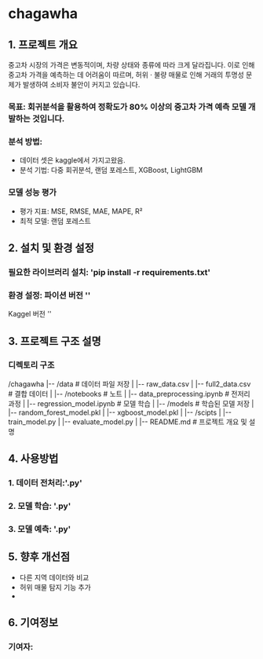 # chagawha
## 1. 프로젝트 개요
중고차 시장의 가격은 변동적이며, 차량 상태와 종류에 따라 크게 달라집니다. 이로 인해 중고차 가격을 예측하는 데 어려움이 따르며, 허위 · 불량 매물로 인해 거래의 투명성 문제가 발생하여 소비자 불안이 커지고 있습니다.
### 목표: 회귀분석을 활용하여 정확도가 80% 이상의 중고차 가격 예측 모델 개발하는 것입니다.
### 분석 방법:
- 데이터 셋은 kaggle에서 가지고왔음.
- 분석 기법: 다중 회귀분석, 랜덤 포레스트, XGBoost, LightGBM
### 모델 성능 평가
- 평가 지표: MSE, RMSE, MAE, MAPE, R²
- 최적 모델: 랜덤 포레스트
  
## 2. 설치 및 환경 설정
### 필요한 라이브러리 설치: 'pip install -r requirements.txt'
### 환경 설정: 파이션 버전 ''
Kaggel 버전 ''
## 3. 프로젝트 구조 설명
### 디렉토리 구조
/chagawha
|-- /data                # 데이터 파일 저장
|  |-- raw_data.csv
|  |-- full2_data.csv    # 결합 데이터
|
|-- /notebooks           # 노트
|  |-- data_preprocessing.ipynb    # 전저리 과정
|  |-- regression_model.ipynb    # 모델 학습
|
|-- /models              # 학습된 모델 저장
|  |-- random_forest_model.pkl
|  |-- xgboost_model.pkl
|
|-- /scipts
|  |-- train_model.py
|  |-- evaluate_model.py
|
|-- README.md            # 프로젝트 개요 및 설명

## 4. 사용방법
### 1. 데이터 전처리:'.py'
### 2. 모델 학습: '.py'
### 3. 모델 예측: '.py'

## 5. 향후 개선점
- 다른 지역 데이터와 비교
- 허위 매물 탐지 기능 추가
- 
## 6. 기여정보
### 기여자: 
